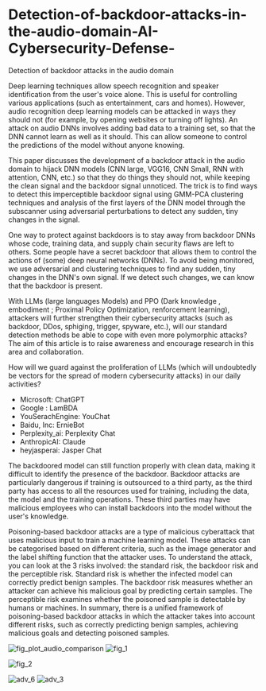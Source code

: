# Detection-of-backdoor-attacks-in-the-audio-domain-AI-Cybersecurity-Defense-
Detection of backdoor attacks in the audio domain


Deep learning techniques allow speech recognition and speaker identification from the user's voice alone. This is useful for controlling various applications (such as entertainment, cars and homes). However, audio recognition deep learning models can be attacked in ways they should not (for example, by opening websites or turning off lights). An attack on audio DNNs involves adding bad data to a training set, so that the DNN cannot learn as well as it should. This can allow someone to control the predictions of the model without anyone knowing.

This paper discusses the development of a backdoor attack in the audio domain to hijack DNN models (CNN large, VGG16, CNN Small, RNN with attention, CNN, etc.) so that they do things they should not, while keeping the clean signal and the backdoor signal unnoticed. The trick is to find ways to detect this imperceptible backdoor signal using GMM-PCA clustering techniques and analysis of the first layers of the DNN model through the subscanner using adversarial perturbations to detect any sudden, tiny changes in the signal. 

One way to protect against backdoors is to stay away from backdoor DNNs whose code, training data, and supply chain security flaws are left to others. Some people have a secret backdoor that allows them to control the actions of (some) deep neural networks (DNNs). To avoid being monitored, we use adversarial and clustering techniques to find any sudden, tiny changes in the DNN's own signal. If we detect such changes, we can know that the backdoor is present.

With LLMs (large languages Models) and PPO (Dark knowledge , embodiment ; Proximal Policy Optimization, renforcement learning), attackers will further strengthen their cybersecurity attacks (such as backdoor, DDos, sphiging, trigger, spyware, etc.), will our standard detection methods be able to cope with even more polymorphic attacks? The aim of this article is to raise awareness and encourage research in this area and collaboration. 

How will we guard against the proliferation of LLMs (which will undoubtedly be vectors for the spread of modern cybersecurity attacks) in our daily activities? 

- Microsoft: ChatGPT
- Google : LamBDA
- YouSerachEngine: YouChat
- Baidu, Inc: ErnieBot
- Perplexity_ai: Perplexity Chat
- AnthropicAI: Claude
- heyjasperai: Jasper Chat




The backdoored model can still function properly with clean data, making it difficult to identify the presence of the backdoor. Backdoor attacks are particularly dangerous if training is outsourced to a third party, as the third party has access to all the resources used for training, including the data, the model and the training operations. These third parties may have malicious employees who can install backdoors into the model without the user's knowledge.



Poisoning-based backdoor attacks are a type of malicious cyberattack that uses malicious input to train a machine learning model. These attacks can be categorised based on different criteria, such as the image generator and the label shifting function that the attacker uses. To understand the attack, you can look at the 3 risks involved: the standard risk, the backdoor risk and the perceptible risk. Standard risk is whether the infected model can correctly predict benign samples. The backdoor risk measures whether an attacker can achieve his malicious goal by predicting certain samples. The perceptible risk examines whether the poisoned sample is detectable by humans or machines. In summary, there is a unified framework of poisoning-based backdoor attacks in which the attacker takes into account different risks, such as correctly predicting benign samples, achieving malicious goals and detecting poisoned samples.



![fig_plot_audio_comparison](https://user-images.githubusercontent.com/64611605/218340528-41955e0f-d73e-41fb-8585-ace1fe0fb203.png)
![fig_1](https://user-images.githubusercontent.com/64611605/218340613-c96324ca-45d4-43d6-b16e-45c1a9dc795a.png)

![fig_2](https://user-images.githubusercontent.com/64611605/218340618-05bccff7-b29d-4457-b59a-87c2e1d73749.png)

![adv_6](https://user-images.githubusercontent.com/64611605/218340533-e86d5549-e986-45ec-900b-5fd7be41caab.png)
![adv_3](https://user-images.githubusercontent.com/64611605/218340539-45d576bf-748f-4edf-9c6f-e4fcb0b86d83.png)
